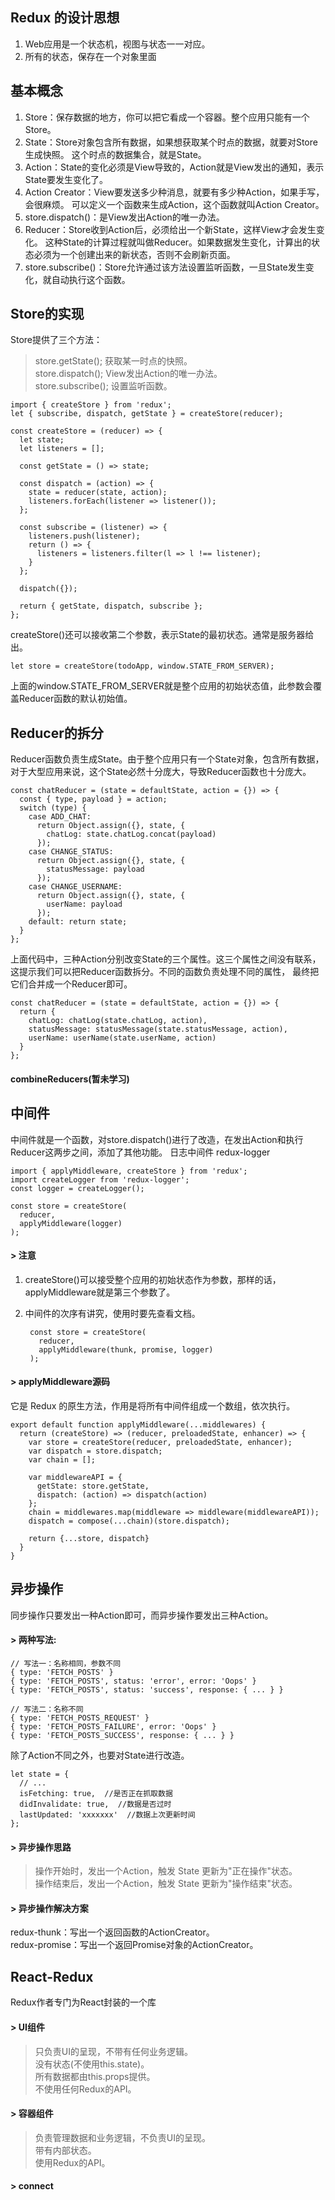 ## Redux 的设计思想

1. Web应用是一个状态机，视图与状态一一对应。
2. 所有的状态，保存在一个对象里面

## 基本概念

1. Store：保存数据的地方，你可以把它看成一个容器。整个应用只能有一个 Store。<br/>
2. State：Store对象包含所有数据，如果想获取某个时点的数据，就要对Store生成快照。
       这个时点的数据集合，就是State。<br/>
3. Action：State的变化必须是View导致的，Action就是View发出的通知，表示State要发生变化了。<br/>
4. Action Creator：View要发送多少种消息，就要有多少种Action，如果手写，会很麻烦。
       可以定义一个函数来生成Action，这个函数就叫Action Creator。<br/>
5. store.dispatch()：是View发出Action的唯一办法。
6. Reducer：Store收到Action后，必须给出一个新State，这样View才会发生变化。
       这种State的计算过程就叫做Reducer。如果数据发生变化，计算出的状态必须为一个创建出来的新状态，否则不会刷新页面。<br/>
7. store.subscribe()：Store允许通过该方法设置监听函数，一旦State发生变化，就自动执行这个函数。

## Store的实现
Store提供了三个方法：
> store.getState(); 获取某一时点的快照。<br/>
> store.dispatch(); View发出Action的唯一办法。<br/>
> store.subscribe(); 设置监听函数。

    import { createStore } from 'redux';
    let { subscribe, dispatch, getState } = createStore(reducer);

    const createStore = (reducer) => {
      let state;
      let listeners = [];

      const getState = () => state;

      const dispatch = (action) => {
        state = reducer(state, action);
        listeners.forEach(listener => listener());
      };

      const subscribe = (listener) => {
        listeners.push(listener);
        return () => {
          listeners = listeners.filter(l => l !== listener);
        }
      };

      dispatch({});

      return { getState, dispatch, subscribe };
    };

createStore()还可以接收第二个参数，表示State的最初状态。通常是服务器给出。

    let store = createStore(todoApp, window.STATE_FROM_SERVER);

上面的window.STATE_FROM_SERVER就是整个应用的初始状态值，此参数会覆盖Reducer函数的默认初始值。

## Reducer的拆分
Reducer函数负责生成State。由于整个应用只有一个State对象，包含所有数据，
对于大型应用来说，这个State必然十分庞大，导致Reducer函数也十分庞大。

    const chatReducer = (state = defaultState, action = {}) => {
      const { type, payload } = action;
      switch (type) {
        case ADD_CHAT:
          return Object.assign({}, state, {
            chatLog: state.chatLog.concat(payload)
          });
        case CHANGE_STATUS:
          return Object.assign({}, state, {
            statusMessage: payload
          });
        case CHANGE_USERNAME:
          return Object.assign({}, state, {
            userName: payload
          });
        default: return state;
      }
    };

上面代码中，三种Action分别改变State的三个属性。这三个属性之间没有联系，
这提示我们可以把Reducer函数拆分。不同的函数负责处理不同的属性，
最终把它们合并成一个Reducer即可。

    const chatReducer = (state = defaultState, action = {}) => {
      return {
        chatLog: chatLog(state.chatLog, action),
        statusMessage: statusMessage(state.statusMessage, action),
        userName: userName(state.userName, action)
      }
    };

#### combineReducers(暂未学习)

## 中间件
中间件就是一个函数，对store.dispatch()进行了改造，在发出Action和执行Reducer这两步之间，添加了其他功能。
日志中间件 redux-logger

    import { applyMiddleware, createStore } from 'redux';
    import createLogger from 'redux-logger';
    const logger = createLogger();

    const store = createStore(
      reducer,
      applyMiddleware(logger)
    );

#### > 注意
1. createStore()可以接受整个应用的初始状态作为参数，那样的话，applyMiddleware就是第三个参数了。
2. 中间件的次序有讲究，使用时要先查看文档。

        const store = createStore(
          reducer,
          applyMiddleware(thunk, promise, logger)
        );

#### > applyMiddleware源码
它是 Redux 的原生方法，作用是将所有中间件组成一个数组，依次执行。

    export default function applyMiddleware(...middlewares) {
      return (createStore) => (reducer, preloadedState, enhancer) => {
        var store = createStore(reducer, preloadedState, enhancer);
        var dispatch = store.dispatch;
        var chain = [];

        var middlewareAPI = {
          getState: store.getState,
          dispatch: (action) => dispatch(action)
        };
        chain = middlewares.map(middleware => middleware(middlewareAPI));
        dispatch = compose(...chain)(store.dispatch);

        return {...store, dispatch}
      }
    }

## 异步操作
同步操作只要发出一种Action即可，而异步操作要发出三种Action。<br/>
#### > 两种写法:

    // 写法一：名称相同，参数不同
    { type: 'FETCH_POSTS' }
    { type: 'FETCH_POSTS', status: 'error', error: 'Oops' }
    { type: 'FETCH_POSTS', status: 'success', response: { ... } }

    // 写法二：名称不同
    { type: 'FETCH_POSTS_REQUEST' }
    { type: 'FETCH_POSTS_FAILURE', error: 'Oops' }
    { type: 'FETCH_POSTS_SUCCESS', response: { ... } }

除了Action不同之外，也要对State进行改造。

    let state = {
      // ...
      isFetching: true,  //是否正在抓取数据
      didInvalidate: true,  //数据是否过时
      lastUpdated: 'xxxxxxx'  //数据上次更新时间
    };

#### > 异步操作思路
> 操作开始时，发出一个Action，触发 State 更新为"正在操作"状态。<br/>
> 操作结束后，发出一个Action，触发 State 更新为"操作结束"状态。

#### > 异步操作解决方案
redux-thunk：写出一个返回函数的ActionCreator。<br/>
redux-promise：写出一个返回Promise对象的ActionCreator。

## React-Redux
Redux作者专门为React封装的一个库

#### > UI组件
> 只负责UI的呈现，不带有任何业务逻辑。<br/>
> 没有状态(不使用this.state)。<br/>
> 所有数据都由this.props提供。<br/>
> 不使用任何Redux的API。

#### > 容器组件
> 负责管理数据和业务逻辑，不负责UI的呈现。<br/>
> 带有内部状态。<br/>
> 使用Redux的API。

#### > connect